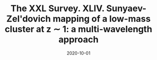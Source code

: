 ---
title: "The XXL Survey. XLIV. Sunyaev-Zel'dovich mapping of a low-mass cluster at z ∼ 1: a multi-wavelength approach"
collection: "publications"
category: "co_papers"
permalink: /publications/2020A&A642A126R
link: https://ui.adsabs.harvard.edu/abs/2020A&A...642A.126R/abstract
date: 2020-10-01
venue: "Astronomy and Astrophysics"
citation: "Ritacco, A., Adam, R., Ade, P., et al. (2019), arXiv e-prints, arXiv:1912.07894."
---